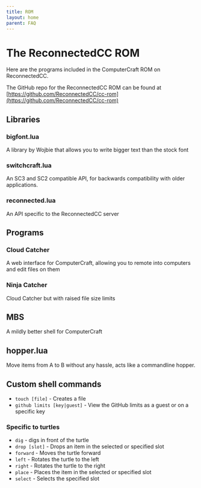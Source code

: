 ```yaml
---
title: ROM
layout: home
parent: FAQ
---
```


# The ReconnectedCC ROM

Here are the programs included in the ComputerCraft ROM on ReconnectedCC.

The GitHub repo for the ReconnectedCC ROM can be found at [https://github.com/ReconnectedCC/cc-rom](https://github.com/ReconnectedCC/cc-rom)

## Libraries

### bigfont.lua

A library by Wojbie that allows you to write bigger text than the stock font

### switchcraft.lua

An SC3 and SC2 compatible API, for backwards compatibility with older applications.

### reconnected.lua

An API specific to the ReconnectedCC server

## Programs

### Cloud Catcher

A web interface for ComputerCraft, allowing you to remote into computers and edit files on them

### Ninja Catcher

Cloud Catcher but with raised file size limits

## MBS

A mildly better shell for ComputerCraft

## hopper.lua

Move items from A to B without any hassle, acts like a commandline hopper.


## Custom shell commands

- `touch [file]` - Creates a file
- `github limits [key|guest]` - View the GitHub limits as a guest or on a specific key


### Specific to turtles

- `dig` - digs in front of the turtle
- `drop [slot]` - Drops an item in the selected or specified slot
- `forward` - Moves the turtle forward
- `left` - Rotates the turtle to the left
- `right` - Rotates the turtle to the right
- `place` - Places the item in the selected or specified slot
- `select` - Selects the specified slot